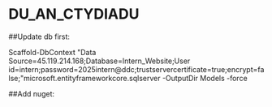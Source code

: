 # DU_AN_CTYDIADU
##Update db first:

Scaffold-DbContext "Data Source=45.119.214.168;Database=Intern_Website;User id=intern;password=2025intern@ddc;trustservercertificate=true;encrypt=false;"microsoft.entityframeworkcore.sqlserver -OutputDir Models -force

##Add nuget:


